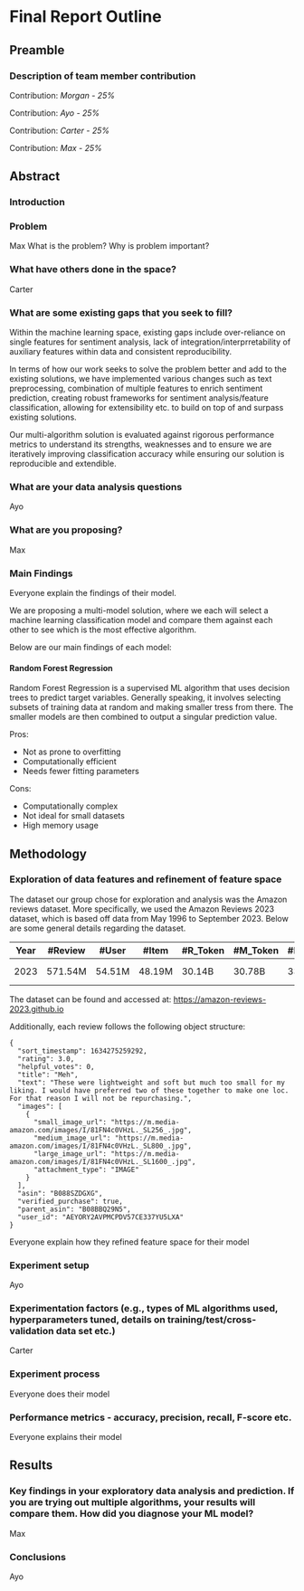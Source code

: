 # Final Report Outline

## Preamble
### Description of team member contribution

Contribution:
*Morgan - 25%*

Contribution:
*Ayo - 25%*

Contribution:
*Carter - 25%*

Contribution:
*Max - 25%*

## Abstract
### Introduction
### Problem
Max
What is the problem?
Why is problem important?

### What have others done in the space?
Carter

### What are some existing gaps that you seek to fill?

Within the machine learning space, existing gaps include over-reliance on single features for sentiment analysis, lack of integration/interprretability of auxiliary features within data and consistent reproducibility. 

In terms of how our work seeks to solve the problem better and add to the existing solutions, we have implemented various changes such as text preprocessing, combination of multiple features to enrich sentiment prediction, creating robust frameworks for sentiment analysis/feature classification, allowing for extensibility etc. to build on top of and surpass existing solutions. 

Our multi-algorithm solution is evaluated against rigorous performance metrics to understand its strengths, weaknesses and to ensure we are iteratively improving classification accuracy while ensuring our solution is reproducible and extendible.

### What are your data analysis questions
Ayo

### What are you proposing?
Max

### Main Findings
Everyone explain the findings of their model.

We are proposing a multi-model solution, where we each will select a machine learning classification model and compare them against each other to see which is the most effective algorithm. 

Below are our main findings of each model:

#### Random Forest Regression

Random Forest Regression is a supervised ML algorithm that uses decision trees to predict target variables. Generally speaking, it involves selecting subsets of training data at random and making smaller tress from there. The smaller models are then combined to output a singular prediction value.

Pros: 
- Not as prone to overfitting
- Computationally efficient
- Needs fewer fitting parameters

Cons:
- Computationally complex
- Not ideal for small datasets
- High memory usage


## Methodology

### Exploration of data features and refinement of feature space
The dataset our group chose for exploration and analysis was the Amazon reviews dataset. More specifically, we used the Amazon Reviews 2023 dataset, which is based off data from May 1996 to September 2023. Below are some general details regarding the dataset.

| Year | #Review | #User | #Item | #R_Token | #M_Token | #Domain| Timespan |
|------|---------|-------|-------|----------|----------|--------|----------|
| 2023 | 571.54M |54.51M |48.19M | 30.14B   | 30.78B   |   33   | May'96 - Sep'23 |

The dataset can be found and accessed at: https://amazon-reviews-2023.github.io

Additionally, each review follows the following object structure:

```
{
  "sort_timestamp": 1634275259292,
  "rating": 3.0,
  "helpful_votes": 0,
  "title": "Meh",
  "text": "These were lightweight and soft but much too small for my liking. I would have preferred two of these together to make one loc. For that reason I will not be repurchasing.",
  "images": [
    {
      "small_image_url": "https://m.media-amazon.com/images/I/81FN4c0VHzL._SL256_.jpg",
      "medium_image_url": "https://m.media-amazon.com/images/I/81FN4c0VHzL._SL800_.jpg",
      "large_image_url": "https://m.media-amazon.com/images/I/81FN4c0VHzL._SL1600_.jpg",
      "attachment_type": "IMAGE"
    }
  ],
  "asin": "B088SZDGXG",
  "verified_purchase": true,
  "parent_asin": "B08BBQ29N5",
  "user_id": "AEYORY2AVPMCPDV57CE337YU5LXA"
}
```

Everyone explain how they refined feature space for their model
### Experiment setup
Ayo

### Experimentation factors (e.g., types of ML algorithms used, hyperparameters tuned, details on training/test/cross-validation data set etc.)
Carter
### Experiment process
Everyone does their model
### Performance metrics - accuracy, precision, recall, F-score etc.
Everyone explains their model
## Results
### Key findings in your exploratory data analysis and prediction. If you are trying out multiple algorithms, your results will compare them. How did you diagnose your ML model?
Max
### Conclusions 
Ayo